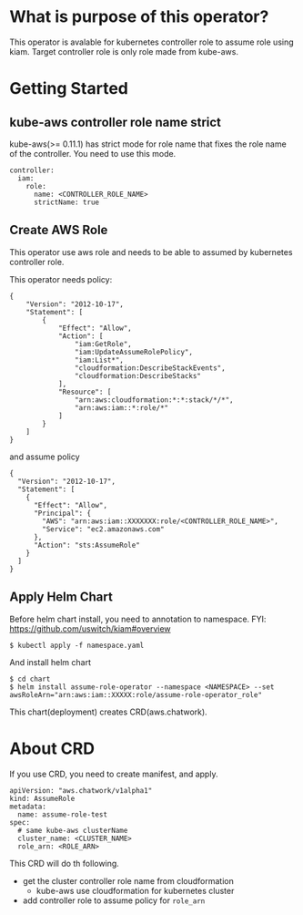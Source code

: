 # What is purpose of this operator?

This operator is avalable for kubernetes controller role to assume role using kiam.
Target controller role is only role made from kube-aws.


# Getting Started

## kube-aws controller role name strict

kube-aws(>= 0.11.1) has strict mode for role name that fixes the role name of the controller.
You need to use this mode.

```
controller:
  iam:
    role:
      name: <CONTROLLER_ROLE_NAME>
      strictName: true
```

## Create AWS Role

This operator use aws role and needs to be able to assumed by kubernetes controller role.

This operator needs policy:
```
{
    "Version": "2012-10-17",
    "Statement": [
        {
            "Effect": "Allow",
            "Action": [
                "iam:GetRole",
                "iam:UpdateAssumeRolePolicy",
                "iam:List*",
                "cloudformation:DescribeStackEvents",
                "cloudformation:DescribeStacks"
            ],
            "Resource": [
                "arn:aws:cloudformation:*:*:stack/*/*",
                "arn:aws:iam::*:role/*"
            ]
        }
    ]
}
```

and assume policy
```
{
  "Version": "2012-10-17",
  "Statement": [
    {
      "Effect": "Allow",
      "Principal": {
        "AWS": "arn:aws:iam::XXXXXXX:role/<CONTROLLER_ROLE_NAME>",
        "Service": "ec2.amazonaws.com"
      },
      "Action": "sts:AssumeRole"
    }
  ]
}
```

## Apply Helm Chart

Before helm chart install, you need to annotation to namespace.
FYI: https://github.com/uswitch/kiam#overview

```
$ kubectl apply -f namespace.yaml
```

And install helm chart
```
$ cd chart
$ helm install assume-role-operator --namespace <NAMESPACE> --set awsRoleArn="arn:aws:iam::XXXXX:role/assume-role-operator_role"
```

This chart(deployment) creates CRD(aws.chatwork).

# About CRD

If you use CRD, you need to create manifest, and apply.

```
apiVersion: "aws.chatwork/v1alpha1"
kind: AssumeRole
metadata:
  name: assume-role-test
spec:
  # same kube-aws clusterName
  cluster_name: <CLUSTER_NAME>
  role_arn: <ROLE_ARN>
```

This CRD will do th following.
- get the cluster controller role name from cloudformation
  - kube-aws use cloudformation for kubernetes cluster
- add controller role to assume policy for ```role_arn```
